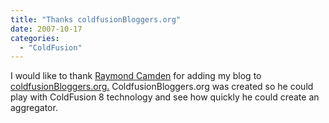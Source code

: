 ```yaml
---
title: "Thanks coldfusionBloggers.org"
date: 2007-10-17
categories: 
  - "ColdFusion"
---
```


I would like to thank [Raymond Camden](http://www.coldfusionjedi.com/) for adding my blog to [coldfusionBloggers.org.](http://www.coldfusionbloggers.org/) ColdfusionBloggers.org was created so he could play with ColdFusion 8 technology and see how quickly he could create an aggregator.
